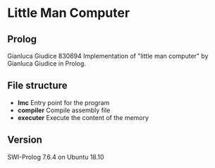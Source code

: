 # Little Man Computer
## Prolog

Gianluca Giudice 830694
Implementation of "little man computer" by Gianluca Giudice in Prolog.

## File structure
- **lmc** Entry point for the program
- **compiler** Compile assembly file
- **executer** Execute the content of the memory


## Version
SWI-Prolog 7.6.4 on Ubuntu 18.10
